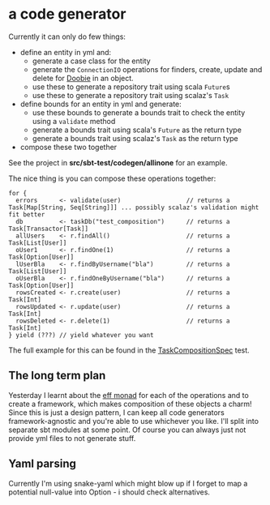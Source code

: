 # a code generator

Currently it can only do few things:

- define an entity in yml and:
  - generate a case class for the entity
  - generate the `ConnectionIO` operations for finders, create, update and delete for [Doobie](https://github.com/tpolecat/doobie) in an object.
  - use these to generate a repository trait using scala `Future`s
  - use these to generate a repository trait using scalaz's `Task`
- define bounds for an entity in yml and generate:
  - use these bounds to generate a bounds trait to check the entity using a `validate` method
  - generate a bounds trait using scala's `Future` as the return type
  - generate a bounds trait using scalaz's `Task` as the return type
- compose these two together

See the project in **src/sbt-test/codegen/allinone** for an example.

The nice thing is you can compose these operations together:

```
for {
  errors      <- validate(user)                  // returns a Task[Map[String, Seq[String]]] ... possibly scalaz's validation might fit better
  db          <- taskDb("test_composition")      // returns a Task[Transactor[Task]]
  allUsers    <- r.findAll()                     // returns a Task[List[User]]
  oUser1      <- r.findOne(1)                    // returns a Task[Option[User]]
  lUserBla    <- r.findByUsername("bla")         // returns a Task[List[User]]
  oUserBla    <- r.findOneByUsername("bla")      // returns a Task[Option[User]]
  rowsCreated <- r.create(user)                  // returns a Task[Int]
  rowsUpdated <- r.update(user)                  // returns a Task[Int]
  rowsDeleted <- r.delete(1)                     // returns a Task[Int]
} yield (???) // yield whatever you want

```

The full example for this can be found in the
[TaskCompositionSpec](src/sbt-test/codegen/allinone/src/test/scala/com/example/TaskCompositionSpec.scala)
test.

## The long term plan

Yesterday I learnt about the [eff monad](https://github.com/atnos-org/eff-scalaz)
for each of the operations and to create a framework, which makes composition of
these objects a charm! Since this is just a design pattern, I can keep all code
generators framework-agnostic and you're able to use whichever you like. I'll
split into separate sbt modules at some point. Of course you can always just not
provide yml files to not generate stuff.

## Yaml parsing

Currently I'm using snake-yaml which might blow up if I forget to map a potential
null-value into Option - i should check alternatives.

